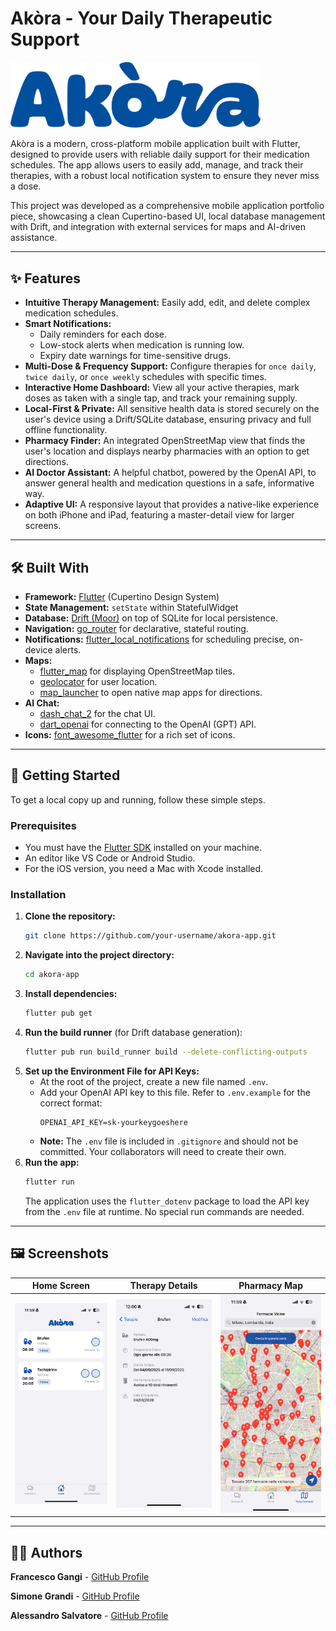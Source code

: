 # Akòra - Your Daily Therapeutic Support

<img src="assets/images/akora_logo_banner-b.png" width="400"/>

Akòra is a modern, cross-platform mobile application built with Flutter, designed to provide users with reliable daily support for their medication schedules. The app allows users to easily add, manage, and track their therapies, with a robust local notification system to ensure they never miss a dose.

This project was developed as a comprehensive mobile application portfolio piece, showcasing a clean Cupertino-based UI, local database management with Drift, and integration with external services for maps and AI-driven assistance.

---

## ✨ Features

- **Intuitive Therapy Management:** Easily add, edit, and delete complex medication schedules.
- **Smart Notifications:**
    - Daily reminders for each dose.
    - Low-stock alerts when medication is running low.
    - Expiry date warnings for time-sensitive drugs.
- **Multi-Dose & Frequency Support:** Configure therapies for `once daily`, `twice daily`, or `once weekly` schedules with specific times.
- **Interactive Home Dashboard:** View all your active therapies, mark doses as taken with a single tap, and track your remaining supply.
- **Local-First & Private:** All sensitive health data is stored securely on the user's device using a Drift/SQLite database, ensuring privacy and full offline functionality.
- **Pharmacy Finder:** An integrated OpenStreetMap view that finds the user's location and displays nearby pharmacies with an option to get directions.
- **AI Doctor Assistant:** A helpful chatbot, powered by the OpenAI API, to answer general health and medication questions in a safe, informative way.
- **Adaptive UI:** A responsive layout that provides a native-like experience on both iPhone and iPad, featuring a master-detail view for larger screens.

---

## 🛠️ Built With

- **Framework:** [Flutter](https://flutter.dev/) (Cupertino Design System)
- **State Management:** `setState` within StatefulWidget
- **Database:** [Drift (Moor)](https://drift.simonbinder.eu/) on top of SQLite for local persistence.
- **Navigation:** [go_router](https://pub.dev/packages/go_router) for declarative, stateful routing.
- **Notifications:** [flutter_local_notifications](https://pub.dev/packages/flutter_local_notifications) for scheduling precise, on-device alerts.
- **Maps:**
    - [flutter_map](https://pub.dev/packages/flutter_map) for displaying OpenStreetMap tiles.
    - [geolocator](https://pub.dev/packages/geolocator) for user location.
    - [map_launcher](https://pub.dev/packages/map_launcher) to open native map apps for directions.
- **AI Chat:**
    - [dash_chat_2](https://pub.dev/packages/dash_chat_2) for the chat UI.
    - [dart_openai](https://pub.dev/packages/dart_openai) for connecting to the OpenAI (GPT) API.
- **Icons:** [font_awesome_flutter](https://pub.dev/packages/font_awesome_flutter) for a rich set of icons.

---

## 🚀 Getting Started

To get a local copy up and running, follow these simple steps.

### Prerequisites

- You must have the [Flutter SDK](https://flutter.dev/docs/get-started/install) installed on your machine.
- An editor like VS Code or Android Studio.
- For the iOS version, you need a Mac with Xcode installed.

### Installation

1.  **Clone the repository:**
    ```sh
    git clone https://github.com/your-username/akora-app.git
    ```
2.  **Navigate into the project directory:**
    ```sh
    cd akora-app
    ```
3.  **Install dependencies:**
    ```sh
    flutter pub get
    ```
4.  **Run the build runner** (for Drift database generation):
    ```sh
    flutter pub run build_runner build --delete-conflicting-outputs
    ```
5.  **Set up the Environment File for API Keys:**
    - At the root of the project, create a new file named `.env`.
    - Add your OpenAI API key to this file. Refer to `.env.example` for the correct format:
      ```
      OPENAI_API_KEY=sk-yourkeygoeshere
      ```
    - **Note:** The `.env` file is included in `.gitignore` and should not be committed. Your collaborators will need to create their own.
6.  **Run the app:**
    ```sh
    flutter run
    ```
    The application uses the `flutter_dotenv` package to load the API key from the `.env` file at runtime. No special run commands are needed.

---

## 🖼️ Screenshots

| Home Screen | Therapy Details | Pharmacy Map |
| :---: | :---: | :---: |
| <img src="assets/screenshots/home_screen.png" width="300"/> | <img src="assets/screenshots/therapy_details.png" width="300"/> | <img src="assets/screenshots/nearby_pharmacies.png" width="300"/> |

---

## 👨‍💻 Authors

**Francesco Gangi** - [GitHub Profile](https://github.com/fgangi)

**Simone Grandi** - [GitHub Profile](https://github.com/BigSim0)

**Alessandro Salvatore** - [GitHub Profile](https://github.com/alesalv0)
